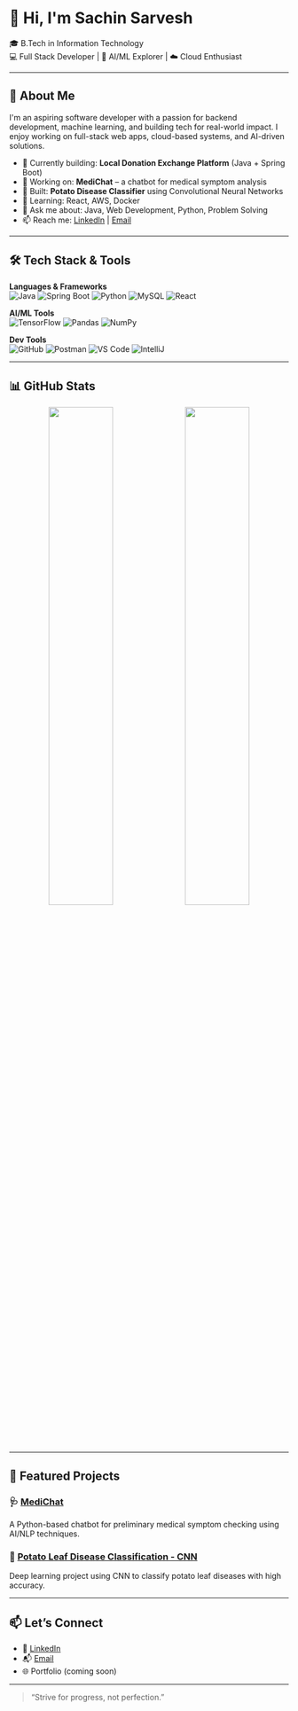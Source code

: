 # 👋 Hi, I'm Sachin Sarvesh

🎓 B.Tech in Information Technology  
💻 Full Stack Developer | 🤖 AI/ML Explorer | ☁️ Cloud Enthusiast

---

## 🚀 About Me

I'm an aspiring software developer with a passion for backend development, machine learning, and building tech for real-world impact. I enjoy working on full-stack web apps, cloud-based systems, and AI-driven solutions.

- 🔭 Currently building: **Local Donation Exchange Platform** (Java + Spring Boot)
- 🤖 Working on: **MediChat** – a chatbot for medical symptom analysis  
- 🧪 Built: **Potato Disease Classifier** using Convolutional Neural Networks  
- 🌱 Learning: React, AWS, Docker  
- 💬 Ask me about: Java, Web Development, Python, Problem Solving  
- 📫 Reach me: [LinkedIn](https://www.linkedin.com/in/sachin-sarvesh/) | [Email](mailto:sachinsarvesh17@gmail.com)

---

## 🛠️ Tech Stack & Tools

**Languages & Frameworks**  
![Java](https://img.shields.io/badge/Java-ED8B00?style=flat&logo=java&logoColor=white)
![Spring Boot](https://img.shields.io/badge/Spring_Boot-6DB33F?style=flat&logo=spring-boot)
![Python](https://img.shields.io/badge/Python-3776AB?style=flat&logo=python&logoColor=white)
![MySQL](https://img.shields.io/badge/MySQL-4479A1?style=flat&logo=mysql)
![React](https://img.shields.io/badge/React-20232A?style=flat&logo=react)

**AI/ML Tools**  
![TensorFlow](https://img.shields.io/badge/TensorFlow-FF6F00?style=flat&logo=tensorflow)
![Pandas](https://img.shields.io/badge/Pandas-150458?style=flat&logo=pandas)
![NumPy](https://img.shields.io/badge/NumPy-013243?style=flat&logo=numpy)

**Dev Tools**  
![GitHub](https://img.shields.io/badge/GitHub-181717?style=flat&logo=github)
![Postman](https://img.shields.io/badge/Postman-FF6C37?style=flat&logo=postman)
![VS Code](https://img.shields.io/badge/VS_Code-007ACC?style=flat&logo=visual-studio-code)
![IntelliJ](https://img.shields.io/badge/IntelliJ_IDEA-000?style=flat&logo=intellij-idea)

---

## 📊 GitHub Stats

<p align="center">
  <img src="https://github-readme-stats.vercel.app/api?username=SachinSarvesh17&show_icons=true&theme=radical" width="48%" />
  <img src="https://github-readme-stats.vercel.app/api/top-langs/?username=SachinSarvesh17&layout=compact&theme=radical" width="48%" />
</p>

---

## 📌 Featured Projects

### 🩺 [MediChat](https://github.com/SachinSarvesh17/MediChat)
A Python-based chatbot for preliminary medical symptom checking using AI/NLP techniques.

### 🥔 [Potato Leaf Disease Classification - CNN](https://github.com/SachinSarvesh17/Potato-Leaf-Disease-Classification-CNN)
Deep learning project using CNN to classify potato leaf diseases with high accuracy.

---

## 📫 Let’s Connect

- 🔗 [LinkedIn](https://www.linkedin.com/in/sachin-sarvesh/)
- 📬 [Email](mailto:sachinsarvesh17@gmail.com)
- 🌐 Portfolio (coming soon)

---

> “Strive for progress, not perfection.”

